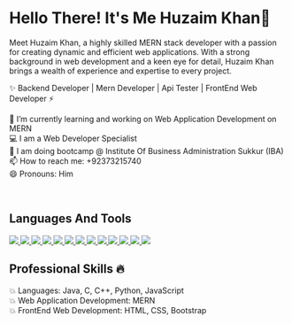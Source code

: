 <h1 style="align-center">Hello There! It's Me Huzaim Khan👋</h1>
<p>
Meet Huzaim Khan, a highly skilled MERN stack developer with a passion for creating dynamic and efficient web applications. With a strong background in web development and a keen eye for detail, Huzaim Khan brings a wealth of experience and expertise to every project.</p>
<p style="bold">✨ Backend Developer | Mern Developer |  Api Tester | FrontEnd Web Developer ⚡</p>
<p>
  🔭 I’m currently learning and working on Web Application Development on MERN<br />
  💻 I am a Web Developer Specialist<br />
  🎨 I am doing bootcamp @ Institute Of Business Administration Sukkur (IBA)<br />
  📫 How to reach me: +92373215740<br />
  😄 Pronouns: Him
</p>
<br/>
<h2>Languages And Tools</h2>
<div>
  <a href="https://git-scm.com/">
    <img src="https://skillicons.dev/icons?i=git" />
  </a>
  <a href="">
    <img src="https://skillicons.dev/icons?i=html" />
  </a>
  <a href="">
    <img src="https://skillicons.dev/icons?i=css" />
  </a>
  <a href="">
    <img src="https://skillicons.dev/icons?i=js" />
  </a>
  <a href="">
    <img src="https://skillicons.dev/icons?i=nodejs" />
  </a>
  <a href="">
    <img src="https://skillicons.dev/icons?i=vite" />
  </a>
  <a href="">
    <img src="https://skillicons.dev/icons?i=react" />
  </a>
  <a href="">
    <img src="https://skillicons.dev/icons?i=androidstudio" />
  </a>
  <a href="">
    <img src="https://skillicons.dev/icons?i=django" />
  </a>
  <a href="">
    <img src="https://skillicons.dev/icons?i=dotnet" />
  </a>
  <a href="">
    <img src="https://skillicons.dev/icons?i=express" />
  </a>
  <a href="">
    <img src="https://skillicons.dev/icons?i=firebase" />
  </a>
  <a href="">
    <img src="https://skillicons.dev/icons?i=postman" />
  </a>
</div>
<h2>Professional Skills 🔥</h2>
💥 Languages: Java, C, C++, Python, JavaScript <br />
💥 Web Application Development: MERN <br />
💥 FrontEnd Web Development: HTML, CSS, Bootstrap <br />
<!---
Jawad-Ali-Soomro/Jawad-Ali-Soomro is a ✨ special ✨ repository because its `README.md` (this file) appears on your GitHub profile.
You can click the Preview link to take a look at your changes.
--->
